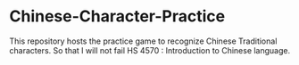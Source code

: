 # Chinese-Character-Practice
This repository hosts the practice game to recognize Chinese Traditional characters. So that I will not fail HS 4570 : Introduction to Chinese language.
